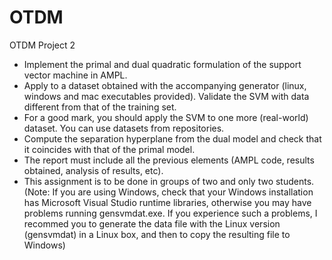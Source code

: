 # OTDM
OTDM Project 2

- Implement the primal and dual quadratic formulation of the support vector machine in AMPL.
- Apply to a dataset obtained with the accompanying generator  (linux, windows and mac executables provided). Validate the SVM with data different from that of the training set.
- For a good mark, you should apply the SVM  to one more (real-world) dataset. You can use datasets from repositories.
- Compute the separation hyperplane from the dual model and check that it coincides with that of the primal model.
- The report must include all the previous elements (AMPL code, results obtained, analysis of results, etc).
- This assignment is to be done in groups of two and only two students.
(Note: If you are using Windows, check that your Windows installation has Microsoft Visual Studio runtime libraries, otherwise you may have problems running gensvmdat.exe. If you experience such a problems, I recommed you to generate the data file with the Linux version (gensvmdat) in a Linux box, and then to copy the resulting file to Windows)
